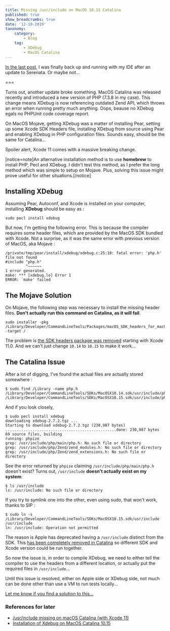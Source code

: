 ```yaml
---
title: Missing /usr/include on MacOS 10.15 Catalina
published: true
show_breadcrumbs: true
date: '12-10-2019'
taxonomy:
    category:
        - Blog
    tag:
        - XDebug
        - MacOS Catalina
---
```


[In the last post](/blog/serenata-phpstan), I was finally back up and running with my IDE after an update to Serenata. Or maybe not...

===

Turns out, another update broke something. MacOS Catalina was released recently and introduced a new version of PHP (7.3.8 in my case). This change means XDebug is now referencing outdated Zend API, which throws an error when running pretty much anything. Oops, beause no XDebug egals no PHPUnit code coverage report.

On MacOS Mojave, getting XDebug was a matter of installing Pear, setting up some Xcode SDK Headers file, installing XDebug from source using Pear and enabling XDebug in PHP configuration files. Sounds easy, should be the same for Catalina...

Spoiler alert, Xcode 11 comes with a massive breaking change.

[notice=note]An alternative installation method is to use **homebrew** to install PHP, Pecl and XDebug. I didn't test this method, as I prefer the long method which was simple to setup on Mojave. Plus, solving this issue might prove useful for other situations.[/notice]


## Installing XDebug

Assuming Pear, Autoconf, and Xcode is installed on your computer, installing **XDebug** should be easy as :

```
sudo pecl install xdebug
```

But now, I'm getting the following error. This is because the compiler requires some header files, which are provided by the MacOS SDK bundled with Xcode. Not a surprise, as it was the same error with previous version of MacOS, aka Mojave :

```
/private/tmp/pear/install/xdebug/xdebug.c:25:10: fatal error: 'php.h' file not found
#include "php.h"
         ^~~~~~~
1 error generated.
make: *** [xdebug.lo] Error 1
ERROR: `make' failed
```

## The Mojave Solution

On Mojave, the following step was necessary to install the missing header files. **Don't actually run this command on Catalina, as it will fail**.

```
sudo installer -pkg /Library/Developer/CommandLineTools/Packages/macOS_SDK_headers_for_macOS_10.14.pkg -target /
```

The problem is [the SDK headers package was removed](https://apple.stackexchange.com/q/372032) starting with Xcode 11.0. And we can't just change `10.14` to `10.15` to make it work...

## The Catalina Issue

After a lot of digging, I've found the actual files are actually stored somewhere :

```
$ sudo find /Library -name php.h
/Library/Developer/CommandLineTools/SDKs/MacOSX10.14.sdk/usr/include/php/main/php.h
/Library/Developer/CommandLineTools/SDKs/MacOSX10.15.sdk/usr/include/php/main/php.h
```

And if you look closely,

```
$ sudo pecl install xdebug
downloading xdebug-2.7.2.tgz ...
Starting to download xdebug-2.7.2.tgz (230,987 bytes)
.................................................done: 230,987 bytes
69 source files, building
running: phpize
grep: /usr/include/php/main/php.h: No such file or directory
grep: /usr/include/php/Zend/zend_modules.h: No such file or directory
grep: /usr/include/php/Zend/zend_extensions.h: No such file or directory
```

See the error returned by `phpize` claiming `/usr/include/php/main/php.h` doesn't exist? Turns out, `/usr/include` **doesn't actually exist on my system**:

```
$ ls /usr/include
ls: /usr/include: No such file or directory
```

If you try to symlink one into the other, even using sudo, that won't work, thanks to SIP :

```
$ sudo ln -s /Library/Developer/CommandLineTools/SDKs/MacOSX10.15.sdk/usr/include /usr/include
ln: /usr/include: Operation not permitted
```

The reason is Apple has deprecated having a `/usr/include` distinct from the SDK. This [has been completely removed in Catalina](https://apple.stackexchange.com/q/372032) so different SDK and Xcode version could be run together.

So now the issue is, in order to compile XDebug, we need to either tell the compiler to use the headers from a different location, or actually put the required files in `/usr/include`...

Until this issue is resolved, either on Apple side or XDebug side, not much can be done other than use a VM to run tests locally...

[Let me know if you find a solution to this...](/contact)


### References for later
- [/usr/include missing on macOS Catalina (with Xcode 11)](https://apple.stackexchange.com/questions/372032/usr-include-missing-on-macos-catalina-with-xcode-11#_=_)
- [Installation of Xdebug on MacOS Catalina 10.15](https://stackoverflow.com/questions/58317736/installation-of-xdebug-on-macos-catalina-10-15)

